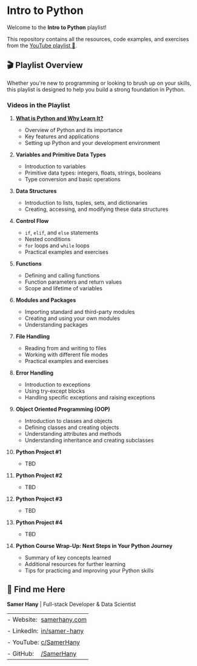 # Intro to Python

Welcome to the **Intro to Python** playlist!

This repository contains all the resources, code examples, and exercises from the [YouTube playlist 🔗](https://www.youtube.com/playlist?list=PLV57UHaznOBloZAvTazMzaFUkEl2EygNG).

## 🎬 Playlist Overview

Whether you're new to programming or looking to brush up on your skills, this playlist is designed to help you build a strong foundation in Python.

### Videos in the Playlist

1. **[What is Python and Why Learn It?](https://www.youtube.com/watch?v=DFEz-CglTRs&list=PLV57UHaznOBloZAvTazMzaFUkEl2EygNG&index=1)**

   - Overview of Python and its importance
   - Key features and applications
   - Setting up Python and your development environment

2. **Variables and Primitive Data Types**

   - Introduction to variables
   - Primitive data types: integers, floats, strings, booleans
   - Type conversion and basic operations

3. **Data Structures**

   - Introduction to lists, tuples, sets, and dictionaries
   - Creating, accessing, and modifying these data structures

4. **Control Flow**

   - `if`, `elif`, and `else` statements
   - Nested conditions
   - `for` loops and `while` loops
   - Practical examples and exercises

5. **Functions**

   - Defining and calling functions
   - Function parameters and return values
   - Scope and lifetime of variables

6. **Modules and Packages**

   - Importing standard and third-party modules
   - Creating and using your own modules
   - Understanding packages

7. **File Handling**

   - Reading from and writing to files
   - Working with different file modes
   - Practical examples and exercises

8. **Error Handling**

   - Introduction to exceptions
   - Using try-except blocks
   - Handling specific exceptions and raising exceptions

9. **Object Oriented Programming (OOP)**

   - Introduction to classes and objects
   - Defining classes and creating objects
   - Understanding attributes and methods
   - Understanding inheritance and creating subclasses

10. **Python Project #1**

    - TBD

11. **Python Project #2**

    - TBD

12. **Python Project #3**

    - TBD

13. **Python Project #4**

    - TBD

14. **Python Course Wrap-Up: Next Steps in Your Python Journey**
    - Summary of key concepts learned
    - Additional resources for further learning
    - Tips for practicing and improving your Python skills

## 🔗 Find me Here

**Samer Hany** | Full-stack Developer & Data Scientist

<table style="border:none;">
  <tr>
    <td style="padding: 5px 0; border:none;">- Website:</td>
    <td style="padding: 5px; border:none;"><a href="https://samerhany.com">samerhany.com</a></td>
  </tr>
  <tr>
    <td style="padding: 5px 0; border:none;">- LinkedIn:</td>
    <td style="padding: 5px; border:none;"><a href="https://linkedin.com/in/samer-hany">in/samer-hany</a></td>
  </tr>
  <tr>
    <td style="padding: 5px 0; border:none;">- YouTube:</td>
    <td style="padding: 5px; border:none;"><a href="https://www.youtube.com/@SamerHany">c/SamerHany</a></td>
  </tr>
  <tr>
    <td style="padding: 5px 0; border:none;">- GitHub:</td>
    <td style="padding: 5px; border:none;"><a href="https://github.com/SamerHany">/SamerHany</a></td>
  </tr>
</table>
